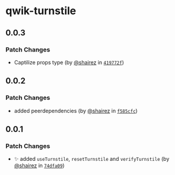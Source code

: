 # qwik-turnstile

## 0.0.3

### Patch Changes

- Captilize props type (by [@shairez](https://github.com/shairez) in [`419772f`](https://github.com/qwikifiers/qwik-turnstile/commit/419772f8b8dea7663ee60cb99450e0ccf08850dd))

## 0.0.2

### Patch Changes

- added peerdependencies (by [@shairez](https://github.com/shairez) in [`f585cfc`](https://github.com/qwikifiers/qwik-turnstile/commit/f585cfcabf493bc5d22c1fc134de405f00449f62))

## 0.0.1

### Patch Changes

- ✨ added `useTurnstile`, `resetTurnstile` and `verifyTurnstile` (by [@shairez](https://github.com/shairez) in [`74dfa09`](https://github.com/qwikifiers/qwik-turnstile/commit/74dfa0983da077e3cd579ab3e4b6b47549467863))
